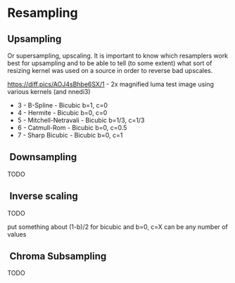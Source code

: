 # Resampling

## Upsampling

Or supersampling, upscaling. It is important to know which
resamplers work best for upsampling and to be able to tell (to some
extent) what sort of resizing kernel was used on a source in order to
reverse bad upscales.

<https://diff.pics/AOJ4sBhbe6SX/1> - 2x magnified luma test image using
various kernels (and nnedi3)

- 3 - B-Spline - Bicubic b=1, c=0
- 4 - Hermite - Bicubic b=0, c=0
- 5 - Mitchell-Netravali - Bicubic b=1/3, c=1/3
- 6 - Catmull-Rom - Bicubic b=0, c=0.5
- 7 - Sharp Bicubic - Bicubic b=0, c=1


##  Downsampling

TODO


##  Inverse scaling

TODO

put something about (1-b)/2 for bicubic and b=0, c=X can be any number
of values


##  Chroma Subsampling

TODO
